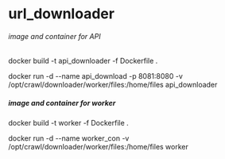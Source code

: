 # url_downloader


###### image and container for API

docker build -t api_downloader -f Dockerfile .

docker run -d --name api_download -p 8081:8080 -v /opt/crawl/downloader/worker/files:/home/files api_downloader

##### image and container for worker

docker build -t worker -f Dockerfile .

docker run -d --name worker_con  -v /opt/crawl/downloader/worker/files:/home/files worker
